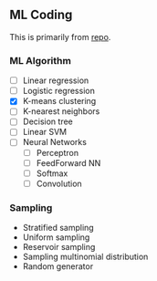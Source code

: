 ## ML Coding
This is primarily from [repo](https://github.com/alirezadir/Machine-Learning-Interviews).

### ML Algorithm
- [ ] Linear regression
- [ ] Logistic regression
- [x] K-means clustering
- [ ] K-nearest neighbors
- [ ] Decision tree
- [ ] Linear SVM
- [ ] Neural Networks
    - [ ] Perceptron
    - [ ] FeedForward NN
    - [ ] Softmax
    - [ ] Convolution

### Sampling
- Stratified sampling
- Uniform sampling
- Reservoir sampling
- Sampling multinomial distribution
- Random generator